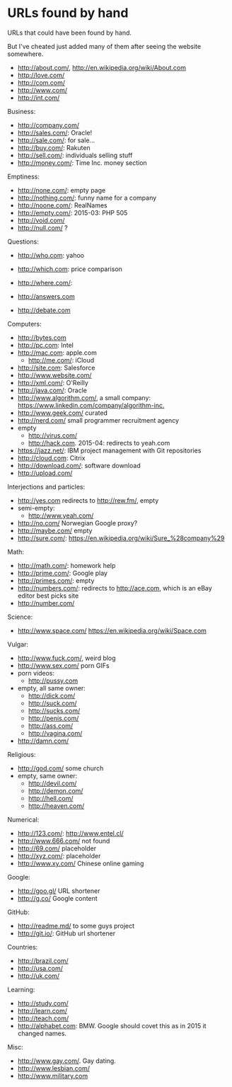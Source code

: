 # URLs found by hand

URLs that could have been found by hand.

But I've cheated just added many of them after seeing the website somewhere.

- <http://about.com/>, <http://en.wikipedia.org/wiki/About.com>
- <http://love.com/>
- <http://com.com/>
- <http://www.com/>
- <http://int.com/>

Business:

- <http://company.com/>
- <http://sales.com/>: Oracle!
- <http://sale.com/>: for sale...
- <http://buy.com/>: Rakuten
- <http://sell.com/>: individuals selling stuff
- <http://money.com/>: Time Inc. money section

Emptiness:

- <http://none.com/>: empty page
- <http://nothing.com/>: funny name for a company
- <http://noone.com/>: RealNames
- <http://empty.com/>: 2015-03: PHP 505
- <http://void.com/>
- <http://null.com/> ?

Questions:

- <http://who.com>: yahoo
- <http://which.com>: price comparison
- <http://where.com/>:

- <http://answers.com>
- <http://debate.com>

Computers:

- <http://bytes.com>
- <http://pc.com>: Intel
- <http://mac.com>: apple.com
    - <http://me.com/>: iCloud
- <http://site.com>: Salesforce
- <http://www.website.com/>
- <http://xml.com/>: O'Reilly
- <http://java.com/>: Oracle
- <http://www.algorithm.com/>, a small company: <https://www.linkedin.com/company/algorithm-inc.>
- <http://www.geek.com/> curated
- <http://nerd.com/> small programmer recruitment agency
- empty
    - <http://virus.com/>
    - <http://hack.com>. 2015-04: redirects to yeah.com
- <https://jazz.net/>: IBM project management with Git repositories
- <http://cloud.com>: Citrix
- <http://download.com/>: software download
- <http://upload.com/>

Interjections and particles:

- <http://yes.com> redirects to <http://rew.fm/>, empty
- semi-empty:
    - <http://www.yeah.com/>
- <http://no.com/> Norwegian Google proxy?
- <http://maybe.com/> empty
- <http://sure.com/>: <https://en.wikipedia.org/wiki/Sure_%28company%29>

Math:

- <http://math.com/>: homework help
- <http://prime.com/>: Google play
- <http://primes.com/>: empty
- <http://numbers.com/>: redirects to <http://ace.com>, which is an eBay editor best picks site
- <http://number.com/>

Science:

- <http://www.space.com/> <https://en.wikipedia.org/wiki/Space.com>

Vulgar:

- <http://www.fuck.com/>, weird blog
- <http://www.sex.com/> porn GIFs
- porn videos:
    - <http://pussy.com>
- empty, all same owner:
    - <http://dick.com/>
    - <http://suck.com/>
    - <http://sucks.com/>
    - <http://penis.com/>
    - <http://ass.com/>
    - <http://vagina.com/>
- <http://damn.com/>

Religious:

- <http://god.com/> some church
- empty, same owner:
    - <http://devil.com/>
    - <http://demon.com/>
    - <http://hell.com/>
    - <http://heaven.com/>

Numerical:

- <http://123.com/>: <http://www.entel.cl/>
- <http://www.666.com/> not found
- <http://69.com/> placeholder
- <http://xyz.com/>: placeholder
- <http://www.xy.com/> Chinese online gaming

Google:

- <http://goo.gl/> URL shortener
- <http://g.co/> Google content

GitHub:

- <http://readme.md/> to some guys project
- <http://git.io/>: GitHub url shortener

Countries:

- <http://brazil.com/>
- <http://usa.com/>
- <http://uk.com/>

Learning:

- <http://study.com/>
- <http://learn.com/>
- <http://teach.com/>
- <http://alphabet.com>: BMW. Google should covet this as in 2015 it changed names.

Misc:

- <http://www.gay.com/>. Gay dating.
- <http://www.lesbian.com/>
- <http://www.military.com>
